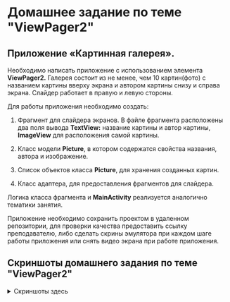 # Домашнее задание по теме "ViewPager2"

## Приложение «Картинная галерея».

Необходимо написать приложение с использованием элемента **ViewPager2.** Галерея состоит из не менее, чем 10 картин(фото) с названием картины вверху экрана и автором картины снизу и справа экрана. Слайдер работает в правую и левую стороны.

Для работы приложения необходимо создать:

1. Фрагмент для слайдера экранов. В файле фрагмента расположены два поля вывода **TextView:** название картины и автор картины, **ImageView** для расположения самой картины.

2. Класс модели **Picture**, в котором содержатся свойства названия, автора и изображение.

3. Список объектов класса **Picture**, для хранения созданных картин.

4. Класс адаптера, для предоставления фрагментов для слайдера.

Логика класса фрагмента и **MainActivity** реализуется аналогично тематики занятия.

Приложение необходимо сохранить проектом в удаленном репозитории, для проверки качества предоставить ссылку преподавателю, либо сделать скрины эмулятора при каждом шаге работы приложения или снять видео экрана при работе приложения.

## Скриншоты домашнего задания по теме "ViewPager2"

<details>
<summary>Скриншоты здесь</summary>

![](md/1.png)
![](md/2.png)
![](md/3.png)

</details>